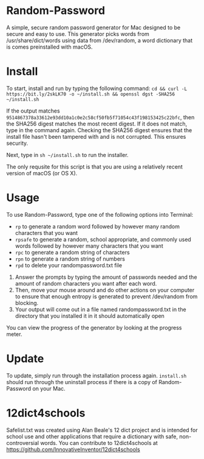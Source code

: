# Random-Password
A simple, secure random password generator for Mac designed to be secure and easy to use. This generator picks words from /usr/share/dict/words using data from /dev/random, a word dictionary that is comes preinstalled with macOS.

# Install
To start, install and run by typing the following command:
`cd && curl -L https://bit.ly/2skLK70 -o ~/install.sh && openssl dgst -SHA256 ~/install.sh`

If the output matches `9514867378a33612e93dd10a1c0e2c58cf50fb5f71054c43f198153425c22bfc`, then the SHA256 digest matches the most recent digest. If it does not match, type in the command again. Checking the SHA256 digest ensures that the install file hasn't been tampered with and is not corrupted. This ensures security.

Next, type in `sh ~/install.sh` to run the installer.

The only requsite for this script is that you are using a relatively recent version of macOS (or OS X).

# Usage
To use Random-Password, type one of the following options into Terminal:

 - `rp` to generate a random word followed by however many random characters that you want
 - `rpsafe` to generate a random, school appropriate, and commonly used words followed by however many characters that you want
 - `rpc` to generate a random string of characters
 - `rpn` to generate a random string of numbers
 - `rpd` to delete your randompassword.txt file

1. Answer the prompts by typing the amount of passwords needed and the amount of random characters you want after each word. 
2. Then, move your mouse around and do other actions on your computer to ensure that enough entropy is generated to prevent /dev/random from blocking. 
3. Your output will come out in a file named randompassword.txt in the directory that you installed it in it should automatically open 

You can view the progress of the generator by looking at the progress meter.

# Update
To update, simply run through the installation process again. `install.sh` should run through the uninstall process if there is a copy of Random-Password on your Mac.

# 12dict4schools
Safelist.txt was created using Alan Beale's 12 dict project and is intended for school use and other applications that require a dictionary with safe, non-controversial words. You can contribute to 12dict4schools at https://github.com/InnovativeInventor/12dict4schools
